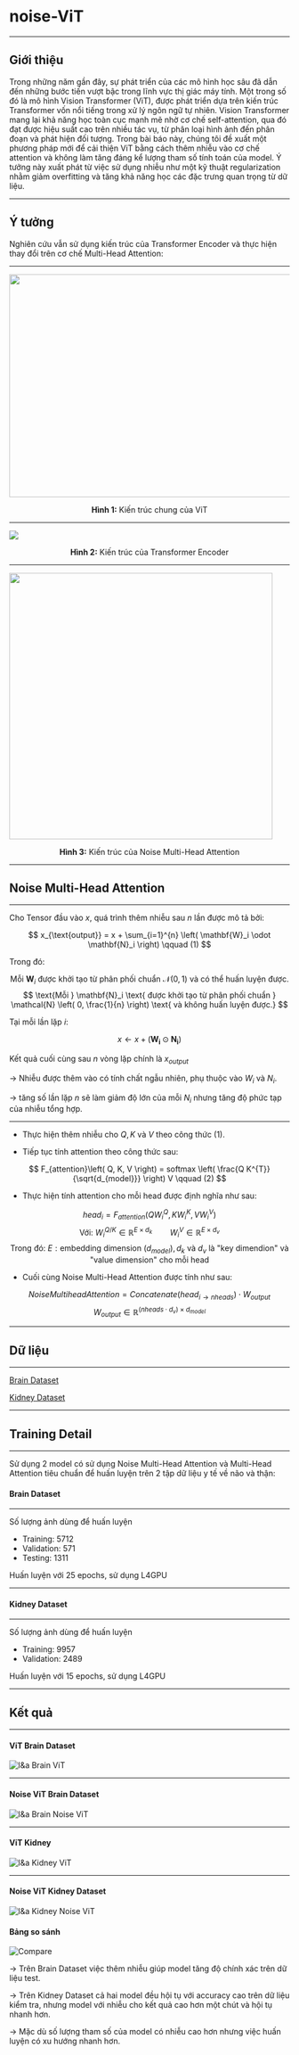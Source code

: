 # noise-ViT

---

## Giới thiệu
Trong những năm gần đây, sự phát triển của các mô hình học sâu đã dẫn đến những bước tiến vượt bậc trong lĩnh vực thị giác máy tính. Một trong số đó là mô hình Vision Transformer (ViT), được phát triển dựa trên kiến trúc Transformer vốn nổi tiếng trong xử lý ngôn ngữ tự nhiên. Vision Transformer mang lại khả năng học toàn cục mạnh mẽ nhờ cơ chế self-attention, qua đó đạt được hiệu suất cao trên nhiều tác vụ, từ phân loại hình ảnh đến phân đoạn và phát hiện đối tượng. Trong bài báo này, chúng tôi đề xuất một phương pháp mới để cải thiện ViT bằng cách thêm nhiễu vào cơ chế attention và không làm tăng đáng kể lượng tham số tính toán của model. Ý tưởng này xuất phát từ việc sử dụng nhiễu như một kỹ thuật regularization nhằm giảm overfitting và tăng khả năng học các đặc trưng quan trọng từ dữ liệu.

---

## Ý tưởng
Nghiên cứu vẫn sử dụng kiến trúc của Transformer Encoder và thực hiện thay đổi trên cơ chế Multi-Head Attention:

---

<image src="images/ViT_architecture.png" width="672.5" height="400">
<p align="center">
  <b>Hình 1:</b> Kiến trúc chung của ViT
</p>

---

<image src="images/NoiseMulti-HeadAttention.jpg">
<p align="center">
  <b>Hình 2:</b> Kiến trúc của Transformer Encoder
</p>

---

<image src="images/Detail-Noise-MHA.png" width="472.5" height="478">
<p align="center">
  <b>Hình 3:</b> Kiến trúc của Noise Multi-Head Attention
</p>

---

## Noise Multi-Head Attention

---

Cho Tensor đầu vào $x$, quá trình thêm nhiễu sau $n$ lần được mô tả bởi:

$$ x_{\text{output}} = x + \sum_{i=1}^{n} \left( \mathbf{W}_i \odot \mathbf{N}_i \right) \qquad (1) $$ 

Trong đó:
  
$$ \text{Mỗi } \mathbf{W}_i \text{ được khởi tạo từ phân phối chuẩn } \mathcal{N}(0, 1) \text{ và có thể huấn luyện được.} $$
$$ \text{Mỗi } \mathbf{N}_i \text{ được khởi tạo từ phân phối chuẩn } \mathcal{N} \left( 0, \frac{1}{n} \right) \text{ và không huấn luyện được.} $$

Tại mỗi lần lặp $i$:

$$ x \leftarrow x + \left( \mathbf{W_i} \odot \mathbf{N_i} \right) $$

Kết quả cuối cùng sau $n$ vòng lặp chính là $x_{output}$

$\rightarrow$ Nhiễu được thêm vào có tính chất ngẫu nhiên, phụ thuộc vào $W_{i}$ và $N_{i}.$

$\rightarrow$ tăng số lần lặp $n$ sẽ làm giảm độ lớn của mỗi $N_{i}$ nhưng tăng độ phức tạp của nhiễu tổng hợp.

---

- Thực hiện thêm nhiễu cho $Q, K \text{ và } V$ theo công thức (1).

- Tiếp tục tính attention theo công thức sau:

$$ F_{attention}\left( Q, K, V \right) = softmax \left( \frac{Q K^{T}}{\sqrt{d_{model}}} \right) V \qquad (2) $$

- Thực hiện tính attention cho mỗi head được định nghĩa như sau:

$$ head_i = F_{attention}\left( Q W_{i}^{Q}, K W_{i}^{K}, V W_{i}^{V} \right) $$
$$ \text{Với: } W_{i}^{Q / K} \in \mathbb{R}^{E \times d_{k}} \qquad W_{i}^{V} \in \mathbb{R}^{E \times d_{v}} $$
$$ \text{Trong đó: } E: \text{embedding dimension } (d_{model}), d_{k} \text{ và } d_{v} \text{ là "key dimendion" và "value dimension" cho mỗi head} $$

- Cuối cùng Noise Multi-Head Attention được tính như sau:

$$ NoiseMultiheadAttention = Concatenate\left( head_{i \rightarrow nheads } \right) \cdot W_{output} $$
$$ W_{output} \in \mathbb{R}^{(nheads \cdot d_{v}) \times d_{model} } $$

---

## Dữ liệu

--- 

[Brain Dataset](https://ieee-dataport.org/documents/brain-tumor-mri-dataset)

[Kidney Dataset](https://ieee-dataport.org/documents/kidney-tumor)

---

## Training Detail

---

Sử dụng 2 model có sử dụng Noise Multi-Head Attention và Multi-Head Attention tiêu chuẩn để huấn luyện trên 2 tập dữ liệu y tế về não và thận:

#### Brain Dataset

---

Số lượng ảnh dùng để huấn luyện 
- Training: 5712
- Validation: 571
- Testing: 1311

Huấn luyện với 25 epochs, sử dụng L4GPU

---

#### Kidney Dataset

---

Số lượng ảnh dùng để huấn luyện 
- Training: 9957
- Validation: 2489

Huấn luyện với 15 epochs, sử dụng L4GPU

---

## Kết quả

---

#### ViT Brain Dataset
![l&a Brain ViT](images/l&a_brain_vit.png)

---

#### Noise ViT Brain Dataset
![l&a Brain Noise ViT](images/l&a_brain_noise_vit.png)

---

#### ViT Kidney
![l&a Kidney ViT](images/l&a_kidney_vit.png)

---

#### Noise ViT Kidney Dataset
![l&a Kidney Noise ViT](images/l&a_kidney_noise_vit.png)

#### Bảng so sánh
![Compare](images/compare_tb.png)

$\rightarrow$ Trên Brain Dataset việc thêm nhiễu giúp model tăng độ chính xác trên dữ liệu test.

$\rightarrow$ Trên Kidney Dataset cả hai model đều hội tụ với accuracy cao trên dữ liệu kiểm tra, nhưng model với nhiễu cho kết quả cao hơn một chút và hội tụ nhanh hơn.

$\rightarrow$ Mặc dù số lượng tham số của model có nhiễu cao hơn nhưng việc huấn luyện có xu hướng nhanh hơn.
